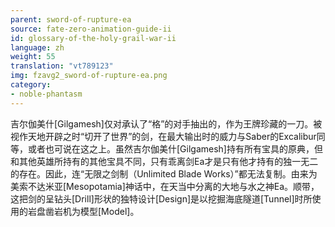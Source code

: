 ```yaml
---
parent: sword-of-rupture-ea
source: fate-zero-animation-guide-ii
id: glossary-of-the-holy-grail-war-ii
language: zh
weight: 55
translation: "vt789123"
img: fzavg2_sword-of-rupture-ea.png
category:
- noble-phantasm
---
```


吉尔伽美什[Gilgamesh]仅对承认了“格”的对手抽出的，作为王牌珍藏的一刀。被视作天地开辟之时“切开了世界”的剑，在最大输出时的威力与Saber的Excalibur同等，或者也可说在这之上。虽然吉尔伽美什[Gilgamesh]持有所有宝具的原典，但和其他英雄所持有的其他宝具不同，只有乖离剑Ea才是只有他才持有的独一无二的存在。因此，连“无限之剑制（Unlimited Blade Works）”都无法复制。由来为美索不达米亚[Mesopotamia]神话中，在天当中分离的大地与水之神Ea。顺带，这把剑的呈钻头[Drill]形状的独特设计[Design]是以挖掘海底隧道[Tunnel]时所使用的岩盘凿岩机为模型[Model]。
